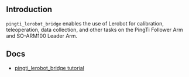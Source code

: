 ## Introduction
`pingti_lerobot_bridge` enables the use of Lerobot for calibration, teleoperation, data collection, and other tasks on the PingTi Follower Arm and SO-ARM100 Leader Arm.

## Docs
- [pingti_lerobot_bridge tutorial](./docs/pingti_lerobot_bridge_tutorial.md)